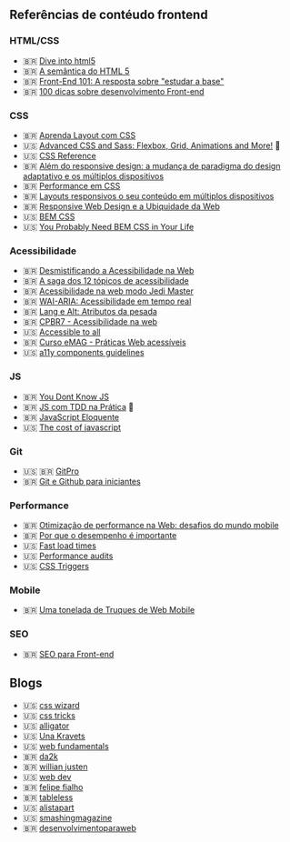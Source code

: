 ## Referências de contéudo frontend

### HTML/CSS

- 🇧🇷 [Dive into html5](https://diveintohtml5.com.br/)
- 🇧🇷 [A semântica do HTML 5](https://www.eventials.com/locaweb/diego-eis-a-semantica-do-html-5/)
- 🇧🇷 [Front-End 101: A resposta sobre "estudar a base"](https://www.youtube.com/watch?v=Lw9Uu_35lco&amp;feature=youtu.be)
- 🇧🇷 [100 dicas sobre desenvolvimento Front-end](https://medium.com/@felipefialho/100-dicas-sobre-desenvolvimento-front-end-2079dcc752a7)

### CSS
- 🇧🇷 [Aprenda Layout com CSS](http://pt-br.learnlayout.com/)
- 🇺🇸 [Advanced CSS and Sass: Flexbox, Grid, Animations and More!](https://www.udemy.com/course/advanced-css-and-sass/) 💸
- 🇺🇸 [CSS Reference](https://cssreference.io/)
- 🇧🇷 [Além do responsive design: a mudança de paradigma do design adaptativo e os múltiplos dispositivos](https://www.youtube.com/watch?v=bJdFqCnxmVY)
- 🇧🇷 [Performance em CSS](https://www.youtube.com/watch?v=m1iV2C44Duc)
- 🇧🇷 [Layouts responsivos o seu conteúdo em múltiplos dispositivos](https://www.youtube.com/watch?v=ty7zj37gaBI)
- 🇧🇷 [Responsive Web Design e a Ubiquidade da Web ](https://www.youtube.com/watch?v=9PQgEl8dOAY)
- 🇺🇸 [BEM CSS](http://getbem.com/introduction/)
- 🇺🇸 [You Probably Need BEM CSS in Your Life](https://www.youtube.com/watch?v=er1JEDuPbZQ)

### Acessibilidade
- 🇧🇷 [Desmistificando a Acessibilidade na Web](https://www.youtube.com/watch?v=hna7hbg98z4)
- 🇧🇷 [A saga dos 12 tópicos de acessibilidade](https://www.youtube.com/watch?v=RFg6XP6oluE)
- 🇧🇷 [Acessibilidade na web modo Jedi Master](https://www.youtube.com/watch?v=MMLQioPwbik)
- 🇧🇷 [WAI-ARIA: Acessibilidade em tempo real](https://www.youtube.com/watch?v=l_NBdzqYm44)
- 🇧🇷 [Lang e Alt: Atributos da pesada](https://www.youtube.com/watch?v=5FJJuEVt5sA)
- 🇧🇷 [CPBR7 - Acessibilidade na web](https://www.youtube.com/watch?v=j8MZ0JAXDn4) 
- 🇺🇸 [Accessible to all](https://web.dev/accessible/) 
- 🇧🇷 [Curso eMAG - Práticas Web acessíveis](http://emag.governoeletronico.gov.br/cursoconteudista/desenvolvimento-web/recomendacoes-de-acessibilidade-wcag2.html)
- 🇺🇸 [a11y components guidelines](https://a11y-guidelines.orange.com/web_EN/exemples.html)

### JS
- 🇧🇷 [You Dont Know JS](https://github.com/cezaraugusto/You-Dont-Know-JS)
- 🇧🇷 [JS com TDD na Prática](https://www.udemy.com/course/js-com-tdd-na-pratica/) 💸
- 🇧🇷 [JavaScript Eloquente](https://github.com/braziljs/eloquente-javascript)
- 🇺🇸 [The cost of javascript](https://medium.com/@addyosmani/the-cost-of-javascript-in-2018-7d8950fbb5d4)

### Git
- 🇺🇸 🇧🇷 [GitPro](https://git-scm.com/book/pt-br/v2)
- 🇧🇷 [Git e Github para iniciantes](https://www.udemy.com/course/git-e-github-para-iniciantes/)

### Performance

- 🇧🇷 [Otimização de performance na Web: desafios do mundo mobile](https://www.infoq.com/br/presentations/otimizacao-performance-web/)
- 🇧🇷 [Por que o desempenho é importante](https://developers.google.com/web/fundamentals/performance/why-performance-matters)
- 🇺🇸 [Fast load times](https://web.dev/fast/) 
- 🇺🇸 [Performance audits](https://web.dev/lighthouse-performance/)
- 🇺🇸 [CSS Triggers](https://csstriggers.com/)

### Mobile

- 🇧🇷 [Uma tonelada de Truques de Web Mobile](https://www.youtube.com/watch?v=aH9eVa2cTcM)

### SEO

- 🇧🇷 [SEO para Front-end](https://www.youtube.com/watch?v=gauN7UL2d2Y)

## Blogs
- 🇺🇸 [css wizard](https://csswizardry.com/archive/)
- 🇺🇸 [css tricks](https://css-tricks.com/)
- 🇺🇸 [alligator](https://alligator.io)
- 🇺🇸 [Una Kravets](https://una.im/)
- 🇺🇸 [web fundamentals](https://developers.google.com/web/fundamentals)
- 🇧🇷 [da2k](https://blog.da2k.com.br/)
- 🇧🇷 [willian justen](https://willianjusten.com.br/)
- 🇺🇸 [web dev](https://web.dev)
- 🇧🇷 [felipe fialho](https://www.felipefialho.com/blog/)
- 🇧🇷 [tableless](https://tableless.com.br/)
- 🇺🇸 [alistapart](https://alistapart.com/)
- 🇺🇸 [smashingmagazine](https://www.smashingmagazine.com/)
- 🇧🇷 [desenvolvimentoparaweb](https://desenvolvimentoparaweb.com/)

